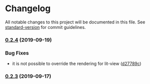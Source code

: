 # Changelog

All notable changes to this project will be documented in this file. See [standard-version](https://github.com/conventional-changelog/standard-version) for commit guidelines.

### [0.2.4](https://github.com/hypermedia-app/hydrofoil-shell/compare/v0.2.3...v0.2.4) (2019-09-19)


### Bug Fixes

* it is not possible to override the rendering for lit-view ([d27789c](https://github.com/hypermedia-app/hydrofoil-shell/commit/d27789c))

### [0.2.3](https://github.com/hypermedia-app/hydrofoil-shell/compare/v0.2.2...v0.2.3) (2019-09-17)
